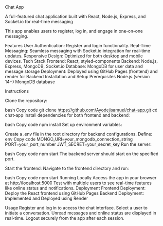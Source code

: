 Chat App



A full-featured chat application built with React, Node.js, Express, and Socket.io for real-time messaging

This app enables users to register, log in, and engage in one-on-one messaging.

Features
User Authentication: Register and login functionality.
Real-Time Messaging: Seamless messaging with Socket.io integration for real-time updates.
Responsive Design: Optimized for both desktop and mobile devices.
Tech Stack
Frontend: React, styled-components
Backend: Node.js, Express, MongoDB, Socket.io
Database: MongoDB for user data and message storage
Deployment: Deployed using GitHub Pages (frontend) and render for Backend
Installation and Setup
Prerequisites
Node.js (version 14+)
MongoDB database


Instructions


Clone the repository: 

bash
Copy code
git clone https://github.com/Ayodejisamuel/chat-app.git
cd chat-app
Install dependencies for both frontend and backend:

bash
Copy code
npm install
Set up environment variables:

Create a .env file in the root directory for backend configurations.
Define:
env
Copy code
MONGO_URI=your_mongodb_connection_string
PORT=your_port_number
JWT_SECRET=your_secret_key
Run the server:

bash
Copy code
npm start
The backend server should start on the specified port.

Start the frontend: Navigate to the frontend directory and run:

bash
Copy code
npm start
Running Locally
Access the app in your browser at http://localhost:5000 
Test with multiple users to see real-time features like online status and notifications.
Deployment
Frontend Deployment: Deploy the React frontend using GitHub Pages
Backend Deployment: Implemented and Deployed using Render

Usage
Register and log in to access the chat interface.
Select a user to initiate a conversation.
Unread messages and online status are displayed in real-time.
Logout securely from the app after each session.
